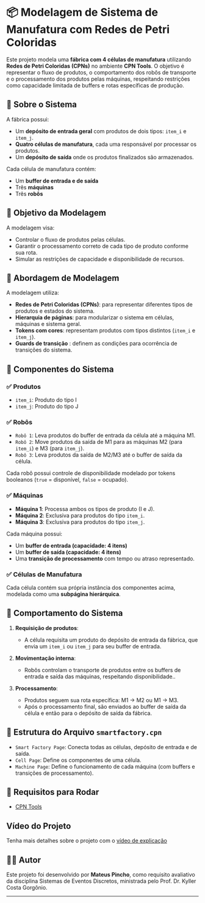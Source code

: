 # 📦 Modelagem de Sistema de Manufatura com Redes de Petri Coloridas

Este projeto modela uma **fábrica com 4 células de manufatura** utilizando **Redes de Petri Coloridas (CPNs)** no ambiente **CPN Tools**. O objetivo é representar o fluxo de produtos, o comportamento dos robôs de transporte e o processamento dos produtos pelas máquinas, respeitando restrições como capacidade limitada de buffers e rotas específicas de produção.


## 🔧 Sobre o Sistema

A fábrica possui:
- Um **depósito de entrada geral** com produtos de dois tipos: `item_i` e `item_j`.
- **Quatro células de manufatura**, cada uma responsável por processar os produtos.
- Um **depósito de saída** onde os produtos finalizados são armazenados.

Cada célula de manufatura contém:
- Um **buffer de entrada e de saída**
- Três **máquinas** 
- Três **robôs** 

## 🎯 Objetivo da Modelagem

A modelagem visa:
- Controlar o fluxo de produtos pelas células.
- Garantir o processamento correto de cada tipo de produto conforme sua rota.
- Simular as restrições de capacidade e disponibilidade de recursos.


## 🧠 Abordagem de Modelagem

A modelagem utiliza:
- **Redes de Petri Coloridas (CPNs)**: para representar diferentes tipos de produtos e estados do sistema.
- **Hierarquia de páginas**: para modularizar o sistema em células, máquinas e sistema geral.
- **Tokens com cores**: representam produtos com tipos distintos (`item_i` e `item_j`).
- **Guards de transição** : definem as condições para ocorrência de transições do sistema.


## 🧩 Componentes do Sistema

### ✅ Produtos
- `item_i`: Produto do tipo I
- `item_j`: Produto do tipo J

### ✅ Robôs
- `Robô 1`: Leva produtos do buffer de entrada da célula até a máquina M1.
- `Robô 2`: Move produtos da saída de M1 para as máquinas M2 (para `item_i`) e M3 (para `item_j`).
- `Robô 3`: Leva produtos da saída de M2/M3 até o buffer de saída da célula.

Cada robô possui controle de disponibilidade modelado por tokens booleanos (`true` = disponível, `false` = ocupado).

### ✅ Máquinas
- **Máquina 1**: Processa ambos os tipos de produto (I e J).
- **Máquina 2**: Exclusiva para produtos do tipo `item_i`.
- **Máquina 3**: Exclusiva para produtos do tipo `item_j`.

Cada máquina possui:
- Um **buffer de entrada (capacidade: 4 itens)**
- Um **buffer de saída (capacidade: 4 itens)**
- Uma **transição de processamento** com tempo ou atraso representado.

### ✅ Células de Manufatura
Cada célula contém sua própria instância dos componentes acima, modelada como uma **subpágina hierárquica**.

## 📌 Comportamento do Sistema

1. **Requisição de produtos**:
   - A célula requisita um produto do depósito de entrada da fábrica, que envia um `item_i` ou `item_j` para seu buffer de entrada.

2. **Movimentação interna**:
   - Robôs controlam o transporte de produtos entre os buffers de entrada e saída das máquinas, respeitando disponibilidade..

3. **Processamento**:
   - Produtos seguem sua rota específica: M1 → M2 ou M1 → M3.
   - Após o processamento final, são enviados ao buffer de saída da célula e então para o depósito de saída da fábrica.

## 📁 Estrutura do Arquivo `smartfactory.cpn`

- `Smart Factory Page`: Conecta todas as células, depósito de entrada e de saída.
- `Cell Page`: Define os componentes de uma célula.
- `Machine Page`: Define o funcionamento de cada máquina (com buffers e transições de processamento).

## 🚀 Requisitos para Rodar

- [CPN Tools](https://cpntools.org/)

## Vídeo do Projeto

Tenha mais detalhes sobre o projeto com o [vídeo de explicação](https://drive.google.com/file/d/1Fq92dcAyffwg1yq9Lrnh6UqAtt3kXBVu/view?usp=sharing)

## 👨‍🔬 Autor

Este projeto foi desenvolvido por **Mateus Pincho**, como requisito avaliativo da disciplina Sistemas de Eventos Discretos, ministrada pelo Prof. Dr. Kyller Costa Gorgônio.

---

